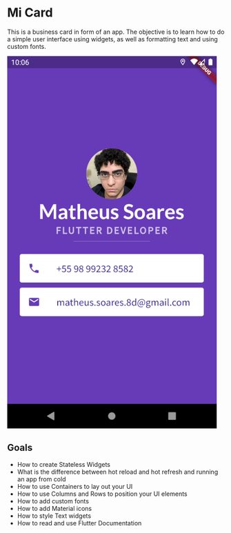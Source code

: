 
# Mi Card

This is a business card in form of an app. The objective is to learn how to do a simple user interface using widgets, as well as formatting text and using custom fonts. 

![Mi Card Screenshot](/resources/micard.png)

## Goals

* How to create Stateless Widgets
* What is the difference between hot reload and hot refresh and running an app from cold
* How to use Containers to lay out your UI
* How to use Columns and Rows to position your UI elements
* How to add custom fonts
* How to add Material icons
* How to style Text widgets
* How to read and use Flutter Documentation
